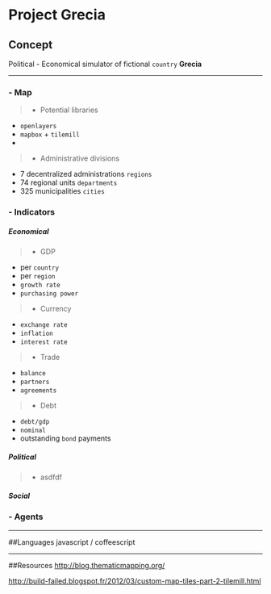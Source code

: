 # Project Grecia 


## Concept
Political - Economical simulator of fictional `country`  **Grecia**

***
### - Map
>* Potential libraries
 + `openlayers`
 + `mapbox` + `tilemill`
 + 

>* Administrative divisions
 + 7 decentralized administrations `regions` 
 + 74 regional units `departments` 
 + 325 municipalities `cities`  


### - Indicators

##### Economical

>* GDP
 + per `country`
 + per `region`
 + `growth rate`
 + `purchasing power`

>* Currency
 + `exchange rate`
 + `inflation`
 + `interest rate`

>* Trade
 + `balance`
 + `partners`
 + `agreements`
 
>* Debt
 + `debt/gdp`
 + `nominal`
 + outstanding `bond` payments

##### Political

>* asdfdf

##### Social


### - Agents

***

##Languages
javascript / coffeescript

***

##Resources
http://blog.thematicmapping.org/

http://build-failed.blogspot.fr/2012/03/custom-map-tiles-part-2-tilemill.html
